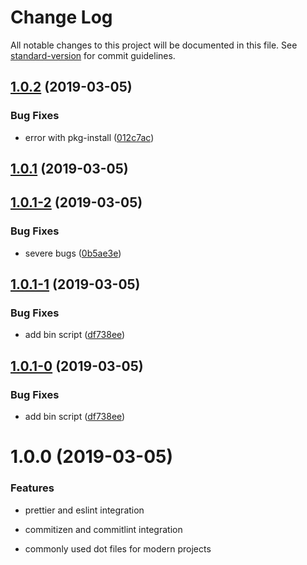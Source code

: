 # Change Log

All notable changes to this project will be documented in this file. See [standard-version](https://github.com/conventional-changelog/standard-version) for commit guidelines.

## [1.0.2](https://github.com/AngusFu/create-standard/compare/v1.0.1...v1.0.2) (2019-03-05)


### Bug Fixes

* error with pkg-install ([012c7ac](https://github.com/AngusFu/create-standard/commit/012c7ac))



## [1.0.1](https://github.com/AngusFu/create-standard/compare/v1.0.1-2...v1.0.1) (2019-03-05)



## [1.0.1-2](https://github.com/AngusFu/create-standard/compare/v1.0.1-1...v1.0.1-2) (2019-03-05)


### Bug Fixes

* severe bugs ([0b5ae3e](https://github.com/AngusFu/create-standard/commit/0b5ae3e))



## [1.0.1-1](https://github.com/AngusFu/create-standard/compare/v1.0.0...v1.0.1-1) (2019-03-05)


### Bug Fixes

* add bin script ([df738ee](https://github.com/AngusFu/create-standard/commit/df738ee))



## [1.0.1-0](https://github.com/AngusFu/create-standard/compare/v1.0.0...v1.0.1-0) (2019-03-05)


### Bug Fixes

* add bin script ([df738ee](https://github.com/AngusFu/create-standard/commit/df738ee))



# 1.0.0 (2019-03-05)


### Features

- prettier and eslint integration

- commitizen and commitlint integration

- commonly used dot files for modern projects
